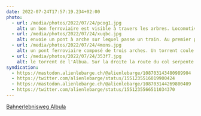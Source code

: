 ```yaml
---
date: 2022-07-24T17:57:19.234+02:00
photo:
  - url: /media/photos/2022/07/24/pcog1.jpg
    alt: un bon ferroviaire est visible à travers les arbres. Locomotive rouge des chemin de fer rhetique le traverse.
  - url: /media/photos/2022/07/24/xuqbc.jpg
    alt: envoie un pont à arche sur lequel passe un train. Au premier plan une forêt de conifères
  - url: /media/photos/2022/07/24/4mons.jpg
    alt: un pont ferroviaire composé de trois arches. Un torrent coule dessous
  - url: /media/photos/2022/07/24/353f7.jpg
    alt: le torrent de l'Albua. Sur la droite la route du col serpente puis enjambe la rivière sur un pont
syndication:
  - https://mastodon.alienlebarge.ch/@alienlebarge/108703143480989904
  - https://twitter.com/alienlebarge/status/1551235516019900424
  - https://mastodon.alienlebarge.ch/@alienlebarge/108703144269800409
  - https://twitter.com/alienlebarge/status/1551235566511034370
---
```

[Bahnerlebnisweg Albula](https://www.berguen-filisur.graubuenden.ch/de/touren/bahnerlebnisweg-albula)
